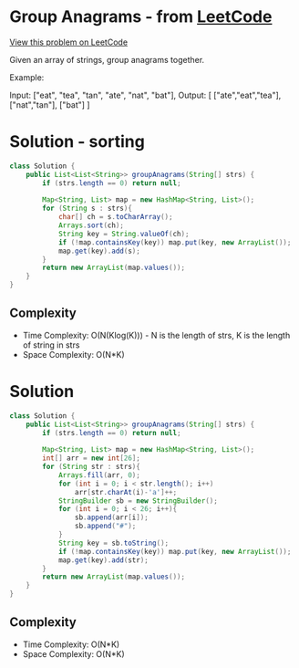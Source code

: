 # Group Anagrams - from [LeetCode](https://leetcode.com)
[View this problem on LeetCode](https://leetcode.com/problems/group-anagrams/description/)

Given an array of strings, group anagrams together.

Example:

Input: ["eat", "tea", "tan", "ate", "nat", "bat"],
Output:
[
  ["ate","eat","tea"],
  ["nat","tan"],
  ["bat"]
]

# Solution - sorting
```java
class Solution {
    public List<List<String>> groupAnagrams(String[] strs) {
        if (strs.length == 0) return null;
        
        Map<String, List> map = new HashMap<String, List>();
        for (String s : strs){
            char[] ch = s.toCharArray();
            Arrays.sort(ch);
            String key = String.valueOf(ch);
            if (!map.containsKey(key)) map.put(key, new ArrayList());
            map.get(key).add(s);
        }
        return new ArrayList(map.values());
    }
}
```
## Complexity
* Time Complexity: O(N(Klog(K))) - N is the length of strs, K is the length of string in strs
* Space Complexity: O(N*K)

# Solution
```java
class Solution {
    public List<List<String>> groupAnagrams(String[] strs) {
        if (strs.length == 0) return null;
        
        Map<String, List> map = new HashMap<String, List>();
        int[] arr = new int[26];
        for (String str : strs){
            Arrays.fill(arr, 0);
            for (int i = 0; i < str.length(); i++)
                arr[str.charAt(i)-'a']++;
            StringBuilder sb = new StringBuilder();
            for (int i = 0; i < 26; i++){
                sb.append(arr[i]);
                sb.append("#");
            }
            String key = sb.toString();
            if (!map.containsKey(key)) map.put(key, new ArrayList());
            map.get(key).add(str);
        }
        return new ArrayList(map.values());
    }
}
```
## Complexity
* Time Complexity: O(N*K)
* Space Complexity: O(N*K)